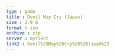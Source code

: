 ```yaml
---
type : game
title : Devil May Cry (Japan)
size : 2.9 G
format : iso
archive : zip
server : myrient
link2 : Devil%20May%20Cry%20%28Japan%29
---
```

